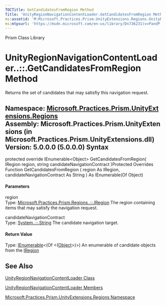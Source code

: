 ```yaml
---
TOCTitle: GetCandidatesFromRegion Method
Title: 'UnityRegionNavigationContentLoader.GetCandidatesFromRegion Method (Microsoft.Practices.Prism.UnityExtensions.Regions)'
ms:assetid: 'M:Microsoft.Practices.Prism.UnityExtensions.Regions.UnityRegionNavigationContentLoader.GetCandidatesFromRegion(Microsoft.Practices.Prism.Regions.IRegion,System.String)'
ms:mtpsurl: 'https://msdn.microsoft.com/en-us/library/Dn736231(v=PandP.50)'
---
```


Prism Class Library

UnityRegionNavigationContentLoader..::.GetCandidatesFromRegion Method
=====================================================================

Returns the set of candidates that may satisfiy this navigation request.

**Namespace:** [Microsoft.Practices.Prism.UnityExtensions.Regions](https://msdn.microsoft.com/n:microsoft.practices.prism.unityextensions.regions)
**Assembly:** Microsoft.Practices.Prism.UnityExtensions (in Microsoft.Practices.Prism.UnityExtensions.dll) Version: 5.0.0.0 (5.0.0.0)
Syntax
------

<span id="syntaxToggle"></span>protected override IEnumerable&lt;Object&gt; GetCandidatesFromRegion( IRegion region, string candidateNavigationContract )Protected Overrides Function GetCandidatesFromRegion ( region As IRegion, candidateNavigationContract As String ) As IEnumerable(Of Object)
#### Parameters

region  
Type: [Microsoft.Practices.Prism.Regions..::.IRegion](https://msdn.microsoft.com/t:microsoft.practices.prism.regions.iregion)
The region containing items that may satisfy the navigation request.

<!-- -->

candidateNavigationContract  
Type: [System..::.String](http://msdn2.microsoft.com/en-us/library/s1wwdcbf)
The candidate navigation target.

#### Return Value

Type: [IEnumerable](http://msdn2.microsoft.com/en-us/library/9eekhta0)&lt;(Of &lt;([Object](http://msdn2.microsoft.com/en-us/library/e5kfa45b)&gt;)&gt;)
An enumerable of candidate objects from the [IRegion](https://msdn.microsoft.com/t:microsoft.practices.prism.regions.iregion)

See Also
--------

<span id="seeAlsoToggle"></span>
[UnityRegionNavigationContentLoader Class](https://msdn.microsoft.com/t:microsoft.practices.prism.unityextensions.regions.unityregionnavigationcontentloader)

[UnityRegionNavigationContentLoader Members](https://msdn.microsoft.com/allmembers.t:microsoft.practices.prism.unityextensions.regions.unityregionnavigationcontentloader)

[Microsoft.Practices.Prism.UnityExtensions.Regions Namespace](https://msdn.microsoft.com/n:microsoft.practices.prism.unityextensions.regions)
